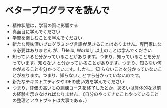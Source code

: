 # ベタープログラマを読んで

* 精神状態は，学習の質に影響する
* 真面目に学んでください
* 学習を楽しむことを学んでください
* 新たな興味深いプログラミング言語が尽きることはありません。専門家になる必要はありません が、「Hello, World!」以上のことは学んでください
* 知っていると分かっていることがあります。つまり、知っていることを分かっています。知らない と分かっていることがあります。つまり、知らない何かがあることを分かっています。しかし、知 らないことを分かっていないことがあります。つまり、知らないことすら分かっていないのです。
* 新たなテキストエディタやIDEの使い方を学んでください
* つまり，評価の高いもの訓練コースを終了したとか，あるいは具体的な以前の経験を示さなければなりません．（自分のやってきたことやっていることの整理とアウトプットは大事である．）

